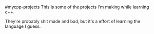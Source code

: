 #mycpp-projects
This is some of the projects I'm making while learning c++.

They're probably shit made and bad, but it's a effort of learning the language I guess.